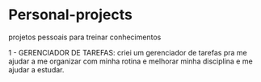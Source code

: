 # Personal-projects
projetos pessoais para treinar conhecimentos

1 - GERENCIADOR DE TAREFAS: criei um gerenciador de tarefas pra me ajudar a me organizar com minha rotina e melhorar minha disciplina e me ajudar a estudar.
